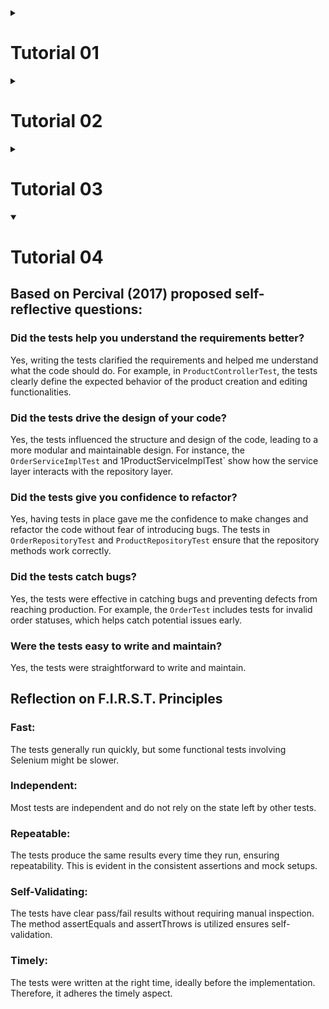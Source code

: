 <details>
    <summary><h1>Tutorial 01</h1></summary>

## Reflection 1
After I reviewed my code, I'm confident that I've applied most of the clean code principles and secure coding practices. The variables of my code has been named accordingly. For example:
```Java
public Product edit(Product changes, UUID id) {
    Product product = findById(id);

    // Set name & quantity  
    if (product != null) {
        product.setProductName(changes.getProductName());
        product.setProductQuantity(changes.getProductQuantity());
    }

    return product;
}
```
"Changes" clearly states that it is an object of product which its attributes are the incoming changes inputted by the user, and "product" states that it is the object being modified.

The functions in the source code are broken down to its smallest form. It's written to perform a single task and be small in size. For example:
```java
public Product findById(UUID id) {
    for (Product product : productData) {
        if (product.getProductId().equals(id)) {
            return product;
        }
    }
    return null;
}
```
This improves readability of the code, as it reduce clutteredness of the code. It eliminates the need to replicate the same line of codes over different functions.

Most of the clean code principles & secure coding practices are handled by Spring Boot. Spring Boot is an MVC (Model-View-Controller) framework, which generally have their data structure's behaviour encapsulated. It's done to prevent the data being exposed directly. An example of this is the accessors (Setter & Getter) of the Product object. Furthermore, Spring Boot encodes data sent to users properly. I tried populating the input with common XSS payloads, and Spring Boot successfully prevents it from running. Spring Boot encodes the data into HTML Entity, therefore makes it clearer to parse HTML tags and data.

The web project is a small one, it only have 3 features, which are Create, Update, and Delete. I don't find the need to comment the source code, the functions are quite self-explanatory. It should be noted that Spring Boot does not enable input validation by default. In order to cover it, dependencies such as Jakarta Validation (Bean Validation API) and Spring Boot’s built-in validation support has to be added to project.

## Reflection 2
### Part 1
Writing unit tests ensures my code is valid and functions as intended. I've realized that unit and functional testing are essential in software development. They speed up testing, making the process more efficient. Without automation, testing would be slow and time-consuming.

Determining the number of unit tests required for a class depends on several factors, including the complexity of the class, the number of methods, and the potential edge cases that need to be covered. A rule-of-thumb is to write unit tests for each methods and additional tests to cover the potential edge cases and error handling.

To ensure that our unit tests is enough to verify the program, it's best to utilize code coverage tools. Code coverage, as its name suggests, measures how much of your code is executed while running tests. 100% code coverage doesn't imply that your code is bug-free and invulnerable, it simply suggests that each line within your code is executed. Therefore, code coverage cannot be used as proof that the code is flawless, it simply reflects the extent of test execution.

### Part 2
The new functional test suite would negatively impact the code cleanliness. Duplicating setup and instance variables from `CreateProductFunctionalTest.java` leads to redundant code, increasing the code size and introduces higher risk of error for future maintenance.
To improve this, a better approach is to create a parent class that contains the shared setup logic and use inheritance to avoid duplication. Additionally, minimizing instance variables helps reduce confusion and improves readability.

</details>

<details>
    <summary><h1>Tutorial 02</h1></summary>

## Reflection 1
>List the code quality issue(s) that you fixed during the exercise and explain your strategy on fixing them.

1."This class has only private constructors and may be final' & 'This utility class has a non-private constructor"

To solve this issue, I added `@SuppresionWarning` in `EshopApplication.java`

```java
package id.ac.ui.cs.advprog.eshop;

import org.springframework.boot.SpringApplication;
import org.springframework.boot.autoconfigure.SpringBootApplication;

@SpringBootApplication
@SuppressWarnings("PMD.UseUtilityClass")
public class EshopApplication {

	public static void main(String[] args) {
		SpringApplication.run(EshopApplication.class, args);
	}

}
```

2. "Unused import 'org.springframework.web.bind.annotation.*"
This issue is found in 2 files, `HomepageController.java` & `ProductController.java`. My solution is since the asterisk represents 'all', we specifically import what's needed in the code.
Example:

from : 
```java
import org.springframework.web.bind.annotation.*;
```

to : 
```java
import org.springframework.web.bind.annotation.RequestMapping;
import org.springframework.web.bind.annotation.GetMapping;
import org.springframework.web.bind.annotation.PostMapping;
import org.springframework.web.bind.annotation.ModelAttribute;
import org.springframework.web.bind.annotation.PathVariable;
```

3. "Unnecessary modifier 'public' on method '<insert method>': the method is declared in an interface type"
    This code issue is present in `ProductService.java`. To fix it, simply remove 'public modifier on each method.
```java
public interface ProductService {
    Product create(Product product);
    Product edit(Product changes, String id);
    void delete(String id);
    Product findById(String id);
    List<Product> findAll();
}
```

## Reflection 2
> Look at your CI/CD workflows (GitHub)/pipelines (GitLab). Do you think the current implementation has met the definition of Continuous Integration and Continuous Deployment? Explain the reasons (minimum 3 sentences)!

The current implementation meets the principles of Continuous Integration because every push and pull request triggers an automated test suite and code quality analysis using GitHub Actions. Not to mention, the whole test suite has a test coverage of 100%. It also implements Continuous Deployment by automatically deploying the latest changes to a PaaS, ensuring that the latest working version is always available online. 


</details>
<details>
<summary><h1>Tutorial 03</h1></summary>

## Implemented SOLID Principles
### 1. SRP
SRP states that a class should have only one reason to change. In my code, the controllers, services, and repositories follows SRP. Each class has a single responsibility:

- Controllers handle HTTP requests.
- Services contain business logic.
- Repositories handle data access.

### 2. OCP
OCP states that software entities should be open for extension but closed for modification. My implementation use interfaces to allow easy extension without modifying existing code.

### 3. LSP
LSP states that objects of a superclass should be replaceable with objects of a subclass without affecting the correctness of the program. My current code implements LSP as the service implementations can replace their interfaces without issues.

### 4. ISP
ISP states that clients should not be forced to depend on interfaces they do not use. The interfaces are already specific and do not force clients to depend on unused methods.

### 5. DIP
DIP states that high-level modules should not depend on low-level modules but on abstractions. My code uses Spring's `@Autowired` annotation to ensure high-level modules (controllers and services) depend on abstractions (interfaces) rather than concrete implementations.

## Advantages of Applying SOLID Principles

### 1. SRP

<b>Advantage:</b> Each class has a single responsibility, making the code easier to understand, maintain, and test.  
<b>Example:</b> In the `CarController`, the class is only responsible for handling HTTP requests related to cars. The business logic is handled by the `CarService`, and data access is managed by the `CarRepository`. This separation makes the code more modular and easier to manage.

### 2. OCP

<b>Advantage:</b> Classes are open for extension but closed for modification, allowing new functionality to be added without changing source code.  
<b>Example:</b> By using interfaces for services and repositories, new implementations can be added without modifying the source code. For instance, if a new type of repository is needed, it can be implemented and injected without changing the existing `CarServiceImpl`.

### 3. LSP

<b>Advantage:</b> Subclasses can replace their base classes without affecting the correctness of the program, ensuring that the system remains consistent and reliable.  
<b>Example:</b> The `CarServiceImpl` can be replaced with any other implementation of `CarService` without affecting the `CarController`. This ensures that the controller can work with any service implementation that extends the `CarService` interface.

### 4. ISP

<b>Advantage:</b> Clients are not forced to depend on interfaces they do not use, leading to more focused and easier-to-understand interfaces.  
<b>Example:</b> By defining specific interfaces for services and repositories, each interface contains only the methods relevant to its purpose. This prevents clients from being burdened with unnecessary methods.

### 5. DIP

<b>Advantage:</b> High-level modules do not depend on low-level modules but on abstractions, making the system more flexible and easier to modify.  
<b>Example:</b> The `CarController` depends on the `CarService` interface rather than a specific implementation. This allows different implementations of `CarService` to be used without changing the controller code.

## Disadvantages of Not Applying SOLID Principles
### 1. SRP

<b>Disadvantage:</b> Classes with multiple responsibilities become complex and difficult to maintain.  
<b>Example:</b> If the `CarController` handled both HTTP requests and business logic, any change in business logic would require changes in the controller, increasing the risk of introducing bugs.

### 2. OCP
<b>Disadvantage:</b> Modifying existing code to add new functionality can introduce bugs and make the system less stable.  
<b>Example:</b> Without OCP, adding a new type of repository would require modifying the current `CarServiceImpl`, increasing the risk of breaking existing functionality.

### 3. LSP

<b>Disadvantage:</b> Subclasses that do not follow LSP can cause unexpected behavior and bugs.  
<b>Example:</b> If a subclass of `CarService` does not correctly implement the methods of the interface, it could cause the `CarController` to behave incorrectly, leading to runtime errors.

### 4. ISP

<b>Disadvantage:</b> Large interfaces with many methods can be difficult to implement and understand.  
<b>Example:</b> If the `CarService` interface contained methods unrelated to car management, implementing the interface would be more complex and error-prone.

### 5. DIP

<b>Disadvantage:</b> High-level modules that depend on low-level modules are tightly coupled, making the system rigid and difficult to modify.  
<b>Example:</b> If the `CarController` directly depended on a specific implementation of `CarService`, changing the service implementation would require changes in the controller, reducing flexibility and increasing maintenance effort.
</details>

<details open>
    <summary><h1>Tutorial 04</h1></summary>

## Based on Percival (2017) proposed self-reflective questions:

### Did the tests help you understand the requirements better?

Yes, writing the tests clarified the requirements and helped me understand what the code should do. For example, in `ProductControllerTest`, the tests clearly define the expected behavior of the product creation and editing functionalities.

### Did the tests drive the design of your code?

Yes, the tests influenced the structure and design of the code, leading to a more modular and maintainable design. For instance, the `OrderServiceImplTest` and 1ProductServiceImplTest` show how the service layer interacts with the repository layer.

### Did the tests give you confidence to refactor?

Yes, having tests in place gave me the confidence to make changes and refactor the code without fear of introducing bugs. The tests in `OrderRepositoryTest` and `ProductRepositoryTest` ensure that the repository methods work correctly.

### Did the tests catch bugs?

Yes, the tests were effective in catching bugs and preventing defects from reaching production. For example, the `OrderTest` includes tests for invalid order statuses, which helps catch potential issues early.

### Were the tests easy to write and maintain?

Yes, the tests were straightforward to write and maintain.

## Reflection on F.I.R.S.T. Principles

### Fast:

The tests generally run quickly, but some functional tests involving Selenium might be slower.

### Independent:

Most tests are independent and do not rely on the state left by other tests.

### Repeatable:

The tests produce the same results every time they run, ensuring repeatability. This is evident in the consistent assertions and mock setups.

### Self-Validating:

The tests have clear pass/fail results without requiring manual inspection. The method assertEquals and assertThrows is utilized ensures self-validation.

### Timely:

The tests were written at the right time, ideally before the implementation. Therefore, it adheres the timely aspect.
</details>

